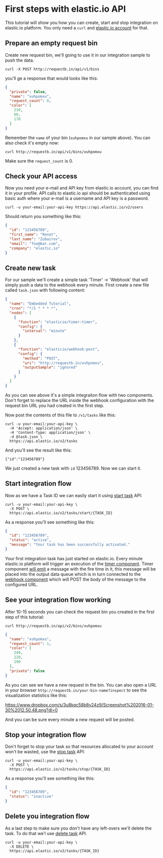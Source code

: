 # First steps with elastic.io API

This tutorial will show you how you can create, start and stop integration on elastic.io platform.
You only need a ``curl`` and [elastic.io account](http://www.elastic.io) for that. 

## Prepare an empty request bin

Create new request bin, we'll going to use it in our integration sample to push the data.

```
curl -X POST http://requestb.in/api/v1/bins
```

you'll ge a response that would looks like this:

```json
{
  "private": false,
  "name": "xuhpomxu",
  "request_count": 0,
  "color": [
    210,
    60,
    170
  ]
}
```

Remember the ``name`` of your bin (``xuhpomxu`` in our sample above). You can also check it's empty now:

```
curl http://requestb.in/api/v1/bins/xuhpomxu
```

Make sure the ``request_count`` is 0.

## Check your API access

Now you need your e-mail and API key from elastic.io account, you can find it in your profile. 
API calls to elastic.io api should be authenticated using basic auth where your e-mail is a username and API key
is a password.

```
curl -u your-email:your-api-key https://api.elastic.io/v2/users
```
Should return you something like this:

```json
{
  "id": "123456789",
  "first_name": "Renat",
  "last_name": "Zubairov",
  "email": "foo@bar.com",
  "company": "elastic.io"
}
```

## Create new task

For our sample we'll create a simple task 'Timer' -> 'Webhook' that will simply push a data to the webhook every minute. 
First create a new file called ``task.json`` with following content:

```json
{
  "name": "Embedded Tutorial",
  "cron": "*/1 * * * *",
  "nodes": [
    {
      "function": "elasticio/timer:timer",
      "config": {
        "interval": "minute"
      }
    },
    {
      "function": "elasticio/webhook:post",
      "config": {
        "method": "POST",
        "uri": "http://requestb.in/xuhpomxu",
        "outputSample": "ignored"
      }
    }
  ]
}
```

As you can see above it's a simple integraiton flow with two components. Don't forget to replace the URL inside the webhook configuration with the request bin URL you had created in the first step.

Now post the contents of this file to ``/v1/tasks`` like this:

```
curl -u your-email:your-api-key \
  -H 'Accept: application/json' \
  -H 'Content-Type: application/json' \
  -d @task.json \
  https://api.elastic.io/v2/tasks
```

And you'll see the result like this:

```
{"id":"123456789"}
```

We just created a new task with ``id`` 123456789. Now we can start it.

## Start integration flow

Now as we have a Task ID we can easily start it using [start task](http://api.elastic.io/docs/#start-a-task) API:

```
curl -u your-email:your-api-key \
  -X POST \
  https://api.elastic.io/v2/tasks/start/{TASK_ID}
```

As a response you'll see something like this:

```json
{
  "id": "123456789",
  "status": "active",
  "message": "Your task has been successfully activated."
}
```

Your first integration task has just started on elastic.io. Every minute elastic.io platform will trigger an execution of the [timer component](https://github.com/elasticio/timer). Timer component [will emit](https://github.com/elasticio/timer/blob/master/timer.js#L27) a message with the fire time in it, this message will be placed into the output data queue which is in turn connected to the [webhook component](https://github.com/elasticio/webhook) which will POST the body of the message to the configured URL.

## See your integration flow working

After 10-15 seconds you can check the request bin you created in the first step of this tutorial:

```
curl http://requestb.in/api/v2/bins/xuhpomxu
```


```json
{
  "name": "xuhpomxu",
  "request_count": 1,
  "color": [
    240,
    220,
    190
  ],
  "private": false
}
```

As you can see we have a new request in the bin. You can also open a URL in your browser ``http://requestb.in/your-bin-name?inspect`` to see the visualization statistics like this:

https://www.dropbox.com/s/3u8kqc58b8v24z9/Screenshot%202016-01-30%2012.50.48.png?dl=0

And you can be sure every minute a new request will be posted.

## Stop your integration flow

Don't forget to stop your task so that resources allocated to your account won't be wasted, use the [stop task](http://api.elastic.io/docs/#stop-a-task) API:

```
curl -u your-email:your-api-key \
  -X POST \
  https://api.elastic.io/v2/tasks/stop/{TASK_ID}
```

As a response you'll see something like this:

```json
{
  "id": "123456789",
  "status": "inactive"
}
```
## Delete you integration flow

As a last step to make sure you don't have any left-overs we'll delete the task. To do that we'l use [delete task](https://api.elastic.io/docs/#delete-a-task) API.

```
curl -u your-email:your-api-key \
  -X DELETE \
  https://api.elastic.io/v2/tasks/{TASK_ID}
```

